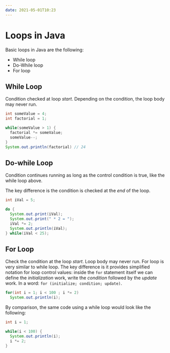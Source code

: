 ```yaml
---
date: 2021-05-01T10:23
---
```


# Loops in Java

Basic loops in Java are the following:

- While loop
- Do-While loop
- For loop

## While Loop

Condition checked at loop _start_. Depending on the condition, the loop
body may never run.

```java
int someValue = 4;
int factorial = 1;

while(someValue > 1) {
  factorial *= someValue;
  someValue--;
}
System.out.println(factorial) // 24
```

## Do-while Loop

Condition continues running as long as the control condition is true, like
the while loop above.

The key difference is the condition is checked at the _end_ of the loop.

```java
int iVal = 5;

do {
  System.out.print(iVal);
  System.out.print(" * 2 = ");
  iVal *= 2;
  System.out.println(iVal);
} while(iVal < 25);
```

## For Loop

Check the condition at the loop _start_. Loop body may never run. For loop
is very similar to while loop. The key difference is it provides simplified
notation for loop control values: inside the `for` statement itself we can
define the _initialization_ work, write the _condition_ followed by the
_update_ work. In a word: `for (initialize; condition; update)`.

```java
for(int i = 1; i < 100 ; i *= 2)
  System.out.println(i);
```

By comparison, the same code using a while loop would look like the
following:

```java
int i = 1;

while(i < 100) {
  System.out.println(i);
  i *= 2;
}
```

